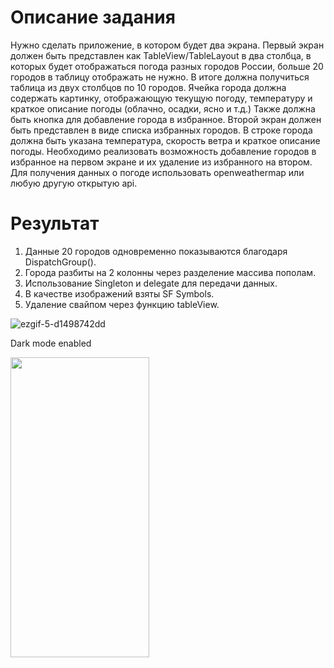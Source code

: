# Описание задания
Нужно сделать приложение, в котором будет два экрана.
Первый экран должен быть представлен как TableView/TableLayout в два столбца, в которых будет отображаться погода разных городов России, больше 20 городов в таблицу отображать не нужно.
В итоге должна получиться таблица из двух столбцов по 10 городов.
Ячейка города должна содержать картинку, отображающую текущую погоду, температуру и краткое описание погоды (облачно, осадки, ясно и т.д.)
Также должна быть кнопка для добавление города в избранное.
Второй экран должен быть представлен в виде списка избранных городов. В строке города должна быть указана температура, скорость ветра и краткое описание погоды.
Необходимо реализовать возможность добавление городов в избранное на первом экране и их удаление  из избранного на втором.
Для получения данных о погоде использовать openweathermap или любую другую открытую api.

# Результат
1. Данные 20 городов одновременно показываются благодаря DispatchGroup().
2. Города разбиты на 2 колонны через разделение массива пополам.
3. Использование Singleton и delegate для передачи данных.
4. В качестве изображений взяты SF Symbols.
5. Удаление свайпом через функцию tableView.

  ![ezgif-5-d1498742dd](https://user-images.githubusercontent.com/84827402/195265686-3bbf64f8-cc85-46fd-a9e3-c441bfb48ed2.gif)
  
Dark mode enabled

<img src=https://user-images.githubusercontent.com/84827402/195266906-cdff0b63-dadd-4fef-9a09-0573c455e1c6.png width="222" height="480">  

